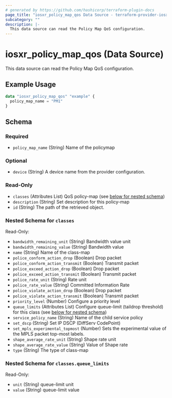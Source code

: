 ```yaml
---
# generated by https://github.com/hashicorp/terraform-plugin-docs
page_title: "iosxr_policy_map_qos Data Source - terraform-provider-iosxr"
subcategory: ""
description: |-
  This data source can read the Policy Map QoS configuration.
---
```


# iosxr_policy_map_qos (Data Source)

This data source can read the Policy Map QoS configuration.

## Example Usage

```terraform
data "iosxr_policy_map_qos" "example" {
  policy_map_name = "PM1"
}
```

<!-- schema generated by tfplugindocs -->
## Schema

### Required

- `policy_map_name` (String) Name of the policymap

### Optional

- `device` (String) A device name from the provider configuration.

### Read-Only

- `classes` (Attributes List) QoS policy-map (see [below for nested schema](#nestedatt--classes))
- `description` (String) Set description for this policy-map
- `id` (String) The path of the retrieved object.

<a id="nestedatt--classes"></a>
### Nested Schema for `classes`

Read-Only:

- `bandwidth_remaining_unit` (String) Bandwidth value unit
- `bandwidth_remaining_value` (String) Bandwidth value
- `name` (String) Name of the class-map
- `police_conform_action_drop` (Boolean) Drop packet
- `police_conform_action_transmit` (Boolean) Transmit packet
- `police_exceed_action_drop` (Boolean) Drop packet
- `police_exceed_action_transmit` (Boolean) Transmit packet
- `police_rate_unit` (String) Rate unit
- `police_rate_value` (String) Committed Information Rate
- `police_violate_action_drop` (Boolean) Drop packet
- `police_violate_action_transmit` (Boolean) Transmit packet
- `priority_level` (Number) Configure a priority level
- `queue_limits` (Attributes List) Configure queue-limit (taildrop threshold) for this class (see [below for nested schema](#nestedatt--classes--queue_limits))
- `service_policy_name` (String) Name of the child service policy
- `set_dscp` (String) Set IP DSCP (DiffServ CodePoint)
- `set_mpls_experimental_topmost` (Number) Sets the experimental value of the MPLS packet top-most labels.
- `shape_average_rate_unit` (String) Shape rate unit
- `shape_average_rate_value` (String) Value of Shape rate
- `type` (String) The type of class-map

<a id="nestedatt--classes--queue_limits"></a>
### Nested Schema for `classes.queue_limits`

Read-Only:

- `unit` (String) queue-limit unit
- `value` (String) queue-limit value
